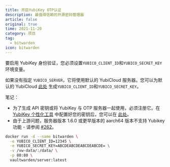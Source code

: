 ```yaml
---
title: 开启YubiKey OTP认证
description: 最值得信赖的开源密码管理器 
article: false
original: true
time: 2021-11-20
category: 项目
tag:
  - bitwarden
icon: bitwarden
---
```


要启用 YubiKey 身份验证，您必须设置`YUBICO_CLIENT_ID`和`YUBICO_SECRET_KEY`环境变量。

如果没有指定 `YUBICO_SERVER`，它将使用默认的 YubiCloud 服务器。您可以为默认的 YubiCloud [此处](https://upgrade.yubico.com/getapikey/) 生成`YUBICO_CLIENT_ID`和`YUBICO_SECRET_KEY`。

笔记：

- 为了生成 API 密钥或将 YubiKey 与 OTP 服务器一起使用，必须注册它。在 [YubiKey 个性化工具](https://www.yubico.com/products/services-software/personalization-tools/use/) 中配置好您的密钥后，您可以在 [此处](https://upload.yubico.com/)。
- 由于上游问题，服务器版本 1.6.0 或更早版本的 aarch64 版本不支持 Yubikey 功能 - 请参阅 [#262](https://github.com/dani-garcia/vaultwarden/issues/262)。

```sh
docker run -d --name bitwarden \
  -e YUBICO_CLIENT_ID=12345 \
  -e YUBICO_SECRET_KEY=ABCDEABCDEABCDEABCDE= \
  -v /vw-data/:/data/ \
  -p 80:80 \
  vaultwarden/server:latest
```
